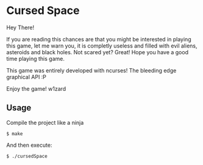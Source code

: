 # Cursed Space

Hey There!

If you are reading this chances are that you might be interested in playing this game, let me warn you, it is completly useless and filled with evil aliens, asteroids and black holes. Not scared yet? Great! Hope you have a good time playing this game.

This game was entirely developed with ncurses! The bleeding edge graphical API :P

Enjoy the game!
w1zard


## Usage

Compile the project like a ninja

    $ make

And then execute:

    $ ./cursedSpace

